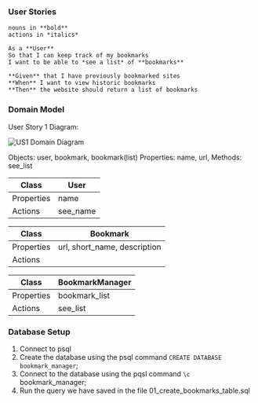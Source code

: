 ### User Stories
    nouns in **bold**
    actions in *italics*

    As a **User**
    So that I can keep track of my bookmarks
    I want to be able to *see a list* of **bookmarks**

    **Given** that I have previously bookmarked sites
    **When** I want to view historic bookmarks
    **Then** the website should return a list of bookmarks

### Domain Model
User Story 1 Diagram:

![US1 Domain Diagram](https://github.com/chriswhitehouse/bookmark_manager/blob/main/diagrams/user_story_1_diagram.svg)

Objects: user, bookmark, bookmark(list)
Properties: name, url,
Methods: see_list

|Class |User|
|-----|-----|
|Properties| name |
|Actions | see_name |

|Class | Bookmark |
|---|---|
|Properties | url, short_name, description |
|Actions|    |

|Class | BookmarkManager |
|-----|------|
|Properties | bookmark_list |
|Actions | see_list |

### Database Setup

1. Connect to psql
2. Create the database using the psql command `CREATE DATABASE bookmark_manager`;
3. Connect to the database using the pqsl command `\c` bookmark_manager;
4. Run the query we have saved in the file 01_create_bookmarks_table.sql
